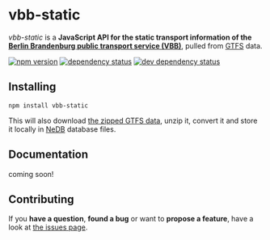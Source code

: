 # vbb-static

*vbb-static* is a **JavaScript API for the static transport information of the [Berlin Brandenburg public transport service (VBB)](http://www.vbb.de/)**, pulled from [GTFS](https://developers.google.com/transit/gtfs/) data.

[![npm version](https://img.shields.io/npm/v/vbb-static.svg)](https://www.npmjs.com/package/vbb-static)
[![dependency status](https://img.shields.io/david/derhuerst/vbb-static.svg)](https://david-dm.org/derhuerst/vbb-static)
[![dev dependency status](https://img.shields.io/david/dev/derhuerst/vbb-static.svg)](https://david-dm.org/derhuerst/vbb-static#info=devDependencies)



## Installing

```shell
npm install vbb-static
```

This will also download [the zipped GTFS data](http://www.vbb.de/de/datei/GTFS_VBB_Jun2015_Dez2015.zip), unzip it, convert it and store it locally in [NeDB](https://github.com/louischatriot/nedb) database files.



## Documentation

coming soon!



## Contributing

If you **have a question**, **found a bug** or want to **propose a feature**, have a look at [the issues page](https://github.com/derhuerst/vbb-static/issues).
